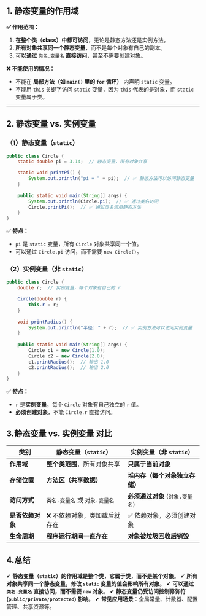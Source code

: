## **1. 静态变量的作用域**

**✅ 作用范围：**

1. **在整个类（class）中都可访问**，无论是静态方法还是实例方法。
2. **所有对象共享同一个静态变量**，而不是每个对象有自己的副本。
3. **可以通过** `类名.变量名` **直接访问**，甚至不需要创建对象。

**❌ 不能使用的情况：**

- 不能在 **局部方法（如 `main()` 里的 `for` 循环）** 内声明 `static` 变量。
- 不能用 `this` 关键字访问 `static` 变量，因为 `this` 代表的是对象，而 `static` 变量属于类。

------

## **2. 静态变量 vs. 实例变量**

### **（1）静态变量（`static`）**

```java
public class Circle {
    static double pi = 3.14;  // 静态变量，所有对象共享

    static void printPi() {
        System.out.println("pi = " + pi);  // ✅ 静态方法可以访问静态变量
    }
    
    public static void main(String[] args) {
        System.out.println(Circle.pi);  // ✅ 通过类名访问
        Circle.printPi();  // ✅ 通过类名调用静态方法
    }
}
```

✅ **特点：**

- `pi` 是 `static` 变量，所有 `Circle` 对象共享同一个值。
- 可以通过 `Circle.pi` 访问，而不需要 `new Circle()`。

### （2）实例变量（非 `static`）

```java
public class Circle {
    double r;  // 实例变量，每个对象有自己的 r

    Circle(double r) {
        this.r = r;
    }
    
    void printRadius() {
        System.out.println("半径: " + r);  // ✅ 实例方法可以访问实例变量
    }
    
    public static void main(String[] args) {
        Circle c1 = new Circle(1.0);
        Circle c2 = new Circle(2.0);
        c1.printRadius();  // 输出 1.0
        c2.printRadius();  // 输出 2.0
    }
}
```

✅ **特点：**

- `r` 是**实例变量**，每个 `Circle` 对象有自己独立的 `r` 值。
- **必须创建对象**，不能 `Circle.r` 直接访问。

## 3.静态变量 vs. 实例变量 对比

| **类别**         | **静态变量（`static`）**       | **实例变量（非 `static`）**      |
| ---------------- | ------------------------------ | -------------------------------- |
| **作用域**       | **整个类范围**，所有对象共享   | **只属于当前对象**               |
| **存储位置**     | **方法区（共享数据）**         | **堆内存（每个对象独立存储）**   |
| **访问方式**     | `类名.变量名` 或 `对象.变量名` | **必须通过对象** (`对象.变量名`) |
| **是否依赖对象** | ❌ 不依赖对象，类加载后就存在   | ✅ 依赖对象，必须创建对象         |
| **生命周期**     | **程序运行期间一直存在**       | **对象被垃圾回收后销毁**         |

##  **4.总结**

✔ **静态变量（`static`）的作用域是整个类，它属于类，而不是某个对象**。
✔ **所有对象共享同一个静态变量，修改 `static` 变量的值会影响所有对象**。
✔ **可以通过 `类名.变量名` 直接访问，而不需要 `new` 对象**。
✔ **静态变量仍受访问控制修饰符 (`public/private/protected`) 影响**。
✔ **常见应用场景**：全局常量、计数器、配置管理、共享资源等。